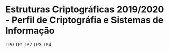 # Estruturas Criptográficas 2019/2020 - Perfil de Criptográfia e Sistemas de Informação

TP0
TP1
TP2
TP3
TP4
